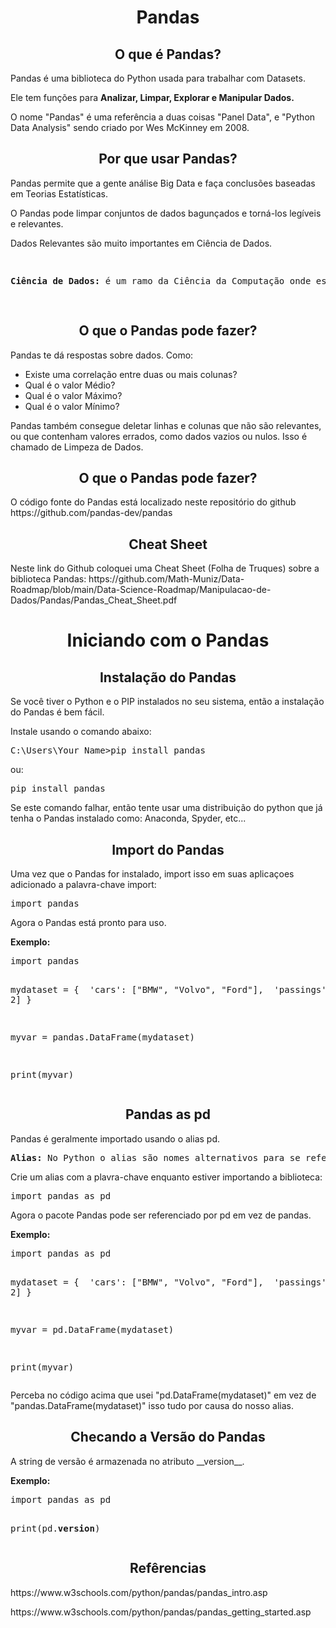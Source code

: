 <h1 align="center">Pandas</h1>
<h2 align="center">O que é Pandas?</h2>
<p>Pandas é uma biblioteca do Python usada para trabalhar com Datasets.</p>
<p>Ele tem funções para <b>Analizar, Limpar, Explorar e Manipular Dados.</b></p>
<p>O nome "Pandas" é uma referência a duas coisas "Panel Data", e "Python Data Analysis" sendo criado por Wes McKinney em 2008.</p>
<h2 align="center">Por que usar Pandas?</h2>
<p>Pandas permite que a gente análise Big Data e faça conclusões baseadas em Teorias Estatísticas.</p>
<p>O Pandas pode limpar conjuntos de dados bagunçados e torná-los legíveis e relevantes.</p>
<p>Dados Relevantes são muito importantes em Ciência de Dados.</p>
<pre>
  <p><b>Ciência de Dados:</b> é um ramo da Ciência da Computação onde estudamos como armazenar, utilizar e analisar dados para obter informações a partir deles.</p>
</pre>
<h2 align="center">O que o Pandas pode fazer?</h2>
<p>Pandas te dá respostas sobre dados. Como:</p>
<ul>
  <li>Existe uma correlação entre duas ou mais colunas?</li>
  <li>Qual é o valor Médio?</li>
  <li>Qual é o valor Máximo?</li>
  <li>Qual é o valor Mínimo?</li>
</ul>
<p>Pandas também consegue deletar linhas e colunas que não são relevantes, ou que contenham valores errados, como dados vazios ou nulos. Isso é chamado de Limpeza de Dados.</p>
<h2 align="center">O que o Pandas pode fazer?</h2>
<p>O código fonte do Pandas está localizado neste repositório do github https://github.com/pandas-dev/pandas</p>
<h2 align="center">Cheat Sheet</h2>
<p>Neste link do Github coloquei uma Cheat Sheet (Folha de Truques) sobre a biblioteca Pandas: https://github.com/Math-Muniz/Data-Roadmap/blob/main/Data-Science-Roadmap/Manipulacao-de-Dados/Pandas/Pandas_Cheat_Sheet.pdf</p>
<h1 align="center">Iniciando com o Pandas</h1>
<h2 align="center">Instalação do Pandas</h2>
<p>Se você tiver o Python e o PIP instalados no seu sistema, então a instalação do Pandas é bem fácil.</p>
<p>Instale usando o comando abaixo:</p>
<pre>
C:\Users\Your Name>pip install pandas
</pre>
<p>ou:</p>
<pre>
pip install pandas
</pre>
<p>Se este comando falhar, então tente usar uma distribuição do python que já tenha o Pandas instalado como: Anaconda, Spyder, etc...</p>
<h2 align="center">Import do Pandas</h2>
<p>Uma vez que o Pandas for instalado, import isso em suas aplicaçoes adicionado a palavra-chave import:</p>
<pre>
import pandas
</pre>
<p>Agora o Pandas está pronto para uso.</p>
<p><b>Exemplo:</b></p>
<pre>
import pandas

mydataset = {
&emsp;'cars': ["BMW", "Volvo", "Ford"],
&emsp;'passings': [3, 7, 2]
}

myvar = pandas.DataFrame(mydataset)

print(myvar)
</pre>
<h2 align="center">Pandas as pd</h2>
<p>Pandas é geralmente importado usando o alias pd.</p>
<pre>
<b>Alias:</b> No Python o alias são nomes alternativos para se referir a mesma coisa.
</pre>
<p>Crie um alias com a plavra-chave enquanto estiver importando a biblioteca:</p>
<pre>
import pandas as pd
</pre>
<p>Agora o pacote Pandas pode ser referenciado por pd em vez de pandas.</p>
<p><b>Exemplo:</b></p>
<pre>
import pandas as pd

mydataset = {
&emsp;'cars': ["BMW", "Volvo", "Ford"],
&emsp;'passings': [3, 7, 2]
}

myvar = pd.DataFrame(mydataset)

print(myvar)
</pre>
<p>Perceba no código acima que usei "pd.DataFrame(mydataset)" em vez de "pandas.DataFrame(mydataset)" isso tudo por causa do nosso alias.</p>
<h2 align="center">Checando a Versão do Pandas</h2>
<p>A string de versão é armazenada no atributo __version__.</p>
<p><b>Exemplo:</b></p>
<pre>
import pandas as pd

print(pd.__version__)
</pre>
<h2 align="center">Refêrencias</h2>
<p>https://www.w3schools.com/python/pandas/pandas_intro.asp</p>
<p>https://www.w3schools.com/python/pandas/pandas_getting_started.asp</p>
